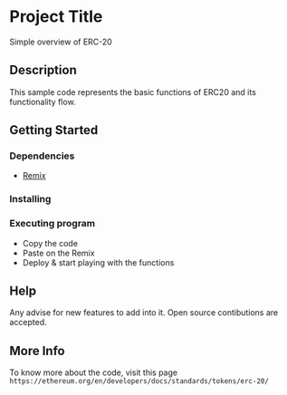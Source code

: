# Project Title

Simple overview of ERC-20

## Description

This sample code represents the basic functions of ERC20 and its functionality flow.

## Getting Started

### Dependencies

- [Remix](remix.ethereum.org/)

### Installing

### Executing program

- Copy the code
- Paste on the Remix
- Deploy & start playing with the functions

## Help

Any advise for new features to add into it. Open source contibutions are accepted.

## More Info

To know more about the code, visit this page `https://ethereum.org/en/developers/docs/standards/tokens/erc-20/`
